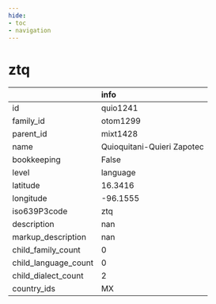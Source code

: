 ```yaml
---
hide:
- toc
- navigation
---
```

# ztq
|                      | info                       |
|:---------------------|:---------------------------|
| id                   | quio1241                   |
| family_id            | otom1299                   |
| parent_id            | mixt1428                   |
| name                 | Quioquitani-Quieri Zapotec |
| bookkeeping          | False                      |
| level                | language                   |
| latitude             | 16.3416                    |
| longitude            | -96.1555                   |
| iso639P3code         | ztq                        |
| description          | nan                        |
| markup_description   | nan                        |
| child_family_count   | 0                          |
| child_language_count | 0                          |
| child_dialect_count  | 2                          |
| country_ids          | MX                         |